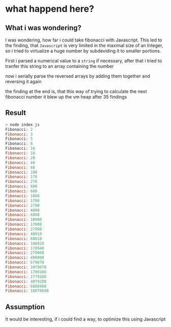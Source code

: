 # what happend here?

## What i was wondering?

I was wondering, how far i could take fibonacci with Javascript.
This led to the finding, that ```Javascript``` is very limited in the maximal size of an Integer,
so i tried to virtualize a huge number by subdeviding it to smaller portions.

First i parsed a numerical value to a ```string``` if necessary, after that i tried to tranfer this string to an array containing the number

now i serially parse the reversed arrays by adding them together and reversing it again

the finding at the end is, that this way of trying to calculate the next fibonacci number it blew up the vm heap after 35 findings

## Result

```ps1
> node index.js
Fibonacci: 2
Fibonacci: 3 
Fibonacci: 5 
Fibonacci: 8 
Fibonacci: 10
Fibonacci: 18
Fibonacci: 28
Fibonacci: 40
Fibonacci: 68
Fibonacci: 108
Fibonacci: 170
Fibonacci: 278
Fibonacci: 408
Fibonacci: 680
Fibonacci: 1088
Fibonacci: 1708
Fibonacci: 2790
Fibonacci: 4098
Fibonacci: 6808
Fibonacci: 10900
Fibonacci: 17008
Fibonacci: 27908
Fibonacci: 40910
Fibonacci: 68018
Fibonacci: 108928
Fibonacci: 170940
Fibonacci: 279068
Fibonacci: 400008
Fibonacci: 679070
Fibonacci: 1079078
Fibonacci: 1700108
Fibonacci: 2779180
Fibonacci: 4079288
Fibonacci: 6800408
Fibonacci: 10879690
```

## Assumption

It would be interesting, if i could find a way, to optimize this using Javascript